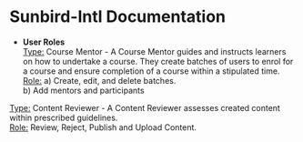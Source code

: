 # Sunbird-Intl Documentation

- <b>User Roles</b>  
<u>Type:</u> Course Mentor - A Course Mentor guides and instructs learners on how to undertake a course. They create batches of users to enrol for a course and ensure completion of a course within a stipulated time.  
<u>Role:</u> a) Create, edit, and delete batches. <br/> b) Add mentors and participants  

<u>Type:</u> Content Reviewer - A Content Reviewer assesses created content within prescribed guidelines.  
<u>Role:</u> Review, Reject, Publish and Upload Content.  
